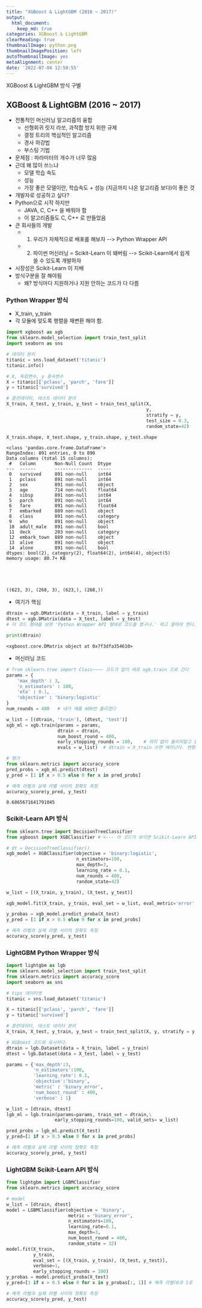 ```yaml
---
title: "XGBoost & LightGBM (2016 ~ 2017)"
output:
  html_document:
    keep_md: true
categories: XGBoost & LightGBM
clearReading: true
thumbnailImage: python.png
thumbnailImagePosition: left
autoThumbnailImage: yes
metaAlignment: center
date: '2022-07-04 12:50:55'
---
```


XGBoost & LightGBM 방식 구별
<!-- excerpt -->

## XGBoost & LightGBM (2016 ~ 2017)
- 전통적인 머신러닝 알고리즘의 융합
  + 선형회귀 릿지 라쏘, 과적합 방지 위한 규제
  + 결정 트리의 핵심적인 알고리즘
  + 경사 하강법
  + 부스팅 기법
- 문제점 : 파라미터의 개수가 너무 많음
- 근데 왜 많이 쓰느냐
  + 모델 학습 속도
  + 성능
  + 가장 좋은 모델이란, 학습속도 + 성능 (지금까지 나온 알고리즘 보다)이 좋은 것
- 개발자로 성공하고 싶다?
- Python으로 시작 하지만
  + JAVA, C, C++ 을 배워야 함
  + 이 알고리즘들도 C, C++ 로 만들었음
- 큰 회사들의 개발
  + 1. 우리가 자체적으로 배포를 해보자 --> Python Wrapper API
  + 2. 파이썬 머신러닝 = Scikit-Learn 이 돼버림 --> Scikit-Learn에서 쉽게 쓸 수 있도록 개발하자
- 시장성은 Scikit-Learn 이 지배
- 방식구분을 잘 해야됨
  + 왜? 방식마다 지원하거나 지원 안하는 코드가 다 다름

### Python Wrapper 방식
- X_train, y_train
- 각 모듈에 맞도록 행렬을 재변환 해야 함.


```python
import xgboost as xgb 
from sklearn.model_selection import train_test_split
import seaborn as sns 

# 데이터 분리
titanic = sns.load_dataset('titanic')
titanic.info()

# X, 독립변수, y 종속변수
X = titanic[['pclass', 'parch', 'fare']]
y = titanic['survived']

# 훈련데이터, 테스트 데이터 분리
X_train, X_test, y_train, y_test = train_test_split(X, 
                                                    y, 
                                                    stratify = y, 
                                                    test_size = 0.3, 
                                                    random_state=42)

X_train.shape, X_test.shape, y_train.shape, y_test.shape
```

    <class 'pandas.core.frame.DataFrame'>
    RangeIndex: 891 entries, 0 to 890
    Data columns (total 15 columns):
     #   Column       Non-Null Count  Dtype   
    ---  ------       --------------  -----   
     0   survived     891 non-null    int64   
     1   pclass       891 non-null    int64   
     2   sex          891 non-null    object  
     3   age          714 non-null    float64 
     4   sibsp        891 non-null    int64   
     5   parch        891 non-null    int64   
     6   fare         891 non-null    float64 
     7   embarked     889 non-null    object  
     8   class        891 non-null    category
     9   who          891 non-null    object  
     10  adult_male   891 non-null    bool    
     11  deck         203 non-null    category
     12  embark_town  889 non-null    object  
     13  alive        891 non-null    object  
     14  alone        891 non-null    bool    
    dtypes: bool(2), category(2), float64(2), int64(4), object(5)
    memory usage: 80.7+ KB
    




    ((623, 3), (268, 3), (623,), (268,))



- 여기가 핵심


```python
dtrain = xgb.DMatrix(data = X_train, label = y_train)
dtest = xgb.DMatrix(data = X_test, label = y_test)
# 이 코드 형태를 보면 'Python Wrapper API 형태로 코드를 짰구나.' 하고 알아야 한다.

print(dtrain)
```

    <xgboost.core.DMatrix object at 0x7f3dfa354610>
    

- 머신러닝 코드


```python
# from sklearn.tree import Class~~~~ 코드가 없이 바로 xgb.train 으로 간다
params = {
    'max_depth' : 3,
    'n_estimators' : 100,
    'eta' : 0.1,
    'objective' : 'binary:logistic'
}
num_rounds = 400   # 내가 얘를 400번 돌리겠다

w_list = [(dtrain, 'train'), (dtest, 'test')]
xgb_ml = xgb.train(params = params, 
                   dtrain = dtrain, 
                   num_boost_round = 400,
                   early_stopping_rounds = 100,    # 의미 없이 돌리지말고 100번만 돌리겠다
                   evals = w_list)  # dtrain = X_train 쓰면 에러난다. 변환을 해줘야 됨
```


```python
# 평가
from sklearn.metrics import accuracy_score
pred_probs = xgb_ml.predict(dtest)
y_pred = [1 if x > 0.5 else 0 for x in pred_probs]

# 예측 라벨과 실제 라벨 사이의 정확도 측정
accuracy_score(y_pred, y_test)
```




    0.6865671641791045



### Scikit-Learn API 방식


```python
from sklearn.tree import DecisionTreeClassifier
from xgboost import XGBClassifier # <--- 이 코드가 보이면 Scikit-Learn API 방식을 사용했다

# dt = DecisionTreeClassifier()
xgb_model = XGBClassifier(objective = 'binary:logistic', 
                          n_estimators=100, 
                          max_depth=3, 
                          learning_rate = 0.1, 
                          num_rounds = 400,
                          random_state=42)

w_list = [(X_train, y_train), (X_test, y_test)]

xgb_model.fit(X_train, y_train, eval_set = w_list, eval_metric='error', verbose=True)

y_probas = xgb_model.predict_proba(X_test)
y_pred = [1 if x > 0.5 else 0 for x in pred_probs]

# 예측 라벨과 실제 라벨 사이의 정확도 측정
accuracy_score(y_pred, y_test)
```

### LightGBM Python Wrapper 방식


```python
import lightgbm as lgb 
from sklearn.model_selection import train_test_split 
from sklearn.metrics import accuracy_score
import seaborn as sns 

# tips 데이터셋 
titanic = sns.load_dataset('titanic')

X = titanic[['pclass', 'parch', 'fare']]
y = titanic['survived']

# 훈련데이터, 테스트 데이터 분리
X_train, X_test, y_train, y_test = train_test_split(X, y, stratify = y, test_size = 0.3, random_state=42)

# XGBoost 코드와 유사하다. 
dtrain = lgb.Dataset(data = X_train, label = y_train)
dtest = lgb.Dataset(data = X_test, label = y_test)

params = {'max_depth':3,
          'n_estimators':100,
          'learning_rate': 0.1,
          'objective':'binary',
          'metric' : 'binary_error', 
          'num_boost_round' : 400, 
          'verbose' : 1} 

w_list = [dtrain, dtest]
lgb_ml = lgb.train(params=params, train_set = dtrain,\
                  early_stopping_rounds=100, valid_sets= w_list)

pred_probs = lgb_ml.predict(X_test)
y_pred=[1 if x > 0.5 else 0 for x in pred_probs]

# 예측 라벨과 실제 라벨 사이의 정확도 측정
accuracy_score(y_pred, y_test)
```

### LightGBM Scikit-Learn API 방식


```python
from lightgbm import LGBMClassifier
from sklearn.metrics import accuracy_score

# model 
w_list = [dtrain, dtest]
model = LGBMClassifier(objective = 'binary', 
                       metric = 'binary_error',
                       n_estimators=100, 
                       learning_rate=0.1, 
                       max_depth=3, 
                       num_boost_round = 400,
                       random_state = 32)
model.fit(X_train, 
          y_train, 
          eval_set = [(X_train, y_train), (X_test, y_test)], 
          verbose=1,
          early_stopping_rounds = 100)
y_probas = model.predict_proba(X_test) 
y_pred=[1 if x > 0.5 else 0 for x in y_probas[:, 1]] # 예측 라벨(0과 1로 예측)

# 예측 라벨과 실제 라벨 사이의 정확도 측정
accuracy_score(y_pred, y_test)
```
